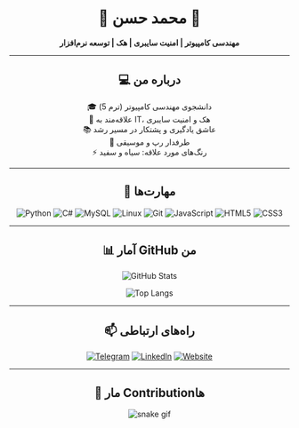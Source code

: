 <div align="center">

# 🖤 محمد حسن 🤍
**مهندسی کامپیوتر | امنیت سایبری | هک | توسعه نرم‌افزار**

---

## 💻 درباره من
🎓 دانشجوی مهندسی کامپیوتر (ترم 5)  
🔐 علاقه‌مند به IT، هک و امنیت سایبری  
📚 عاشق یادگیری و پشتکار در مسیر رشد  
🎵 طرفدار رپ و موسیقی  
⚡ رنگ‌های مورد علاقه: سیاه و سفید  

---

## 🚀 مهارت‌ها
![Python](https://img.shields.io/badge/-Python-000000?style=flat&logo=python&logoColor=white)
![C#](https://img.shields.io/badge/-C%23-000000?style=flat&logo=c-sharp&logoColor=white)
![MySQL](https://img.shields.io/badge/-MySQL-000000?style=flat&logo=mysql&logoColor=white)
![Linux](https://img.shields.io/badge/-Linux-000000?style=flat&logo=linux&logoColor=white)
![Git](https://img.shields.io/badge/-Git-000000?style=flat&logo=git&logoColor=white)
![JavaScript](https://img.shields.io/badge/-JavaScript-000000?style=flat&logo=javascript&logoColor=white)
![HTML5](https://img.shields.io/badge/-HTML5-000000?style=flat&logo=html5&logoColor=white)
![CSS3](https://img.shields.io/badge/-CSS3-000000?style=flat&logo=css3&logoColor=white)

---

## 📊 آمار GitHub من
![GitHub Stats](https://github-readme-stats.vercel.app/api?username=USERNAME&show_icons=true&theme=tokyonight&hide_border=true)  

![Top Langs](https://github-readme-stats.vercel.app/api/top-langs/?username=USERNAME&layout=compact&theme=tokyonight&hide_border=true)  

---

## 📫 راه‌های ارتباطی
[![Telegram](https://img.shields.io/badge/Telegram-000000?style=flat&logo=telegram&logoColor=white)](https://t.me/YOUR_ID)
[![LinkedIn](https://img.shields.io/badge/LinkedIn-000000?style=flat&logo=linkedin&logoColor=white)](https://linkedin.com/in/YOUR_ID)
[![Website](https://img.shields.io/badge/Website-000000?style=flat&logo=google-chrome&logoColor=white)](https://YOUR-WEBSITE.com)

---

## 🐍 مار Contributionها
![snake gif](https://github.com/USERNAME/USERNAME/blob/output/github-contribution-grid-snake.svg)

</div>
